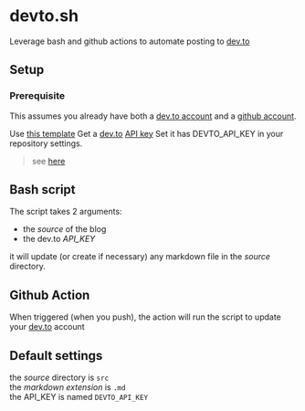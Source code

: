 # devto.sh

Leverage bash and github actions to automate posting to [dev.to](https://dev.to)

## Setup

### Prerequisite

This assumes you already have both
a [dev.to account](https://dev.to/enter)
and a [github account](https://github.com/join).

Use [this template](https://github.com/fennecdjay/devto.sh/generate)
Get a [dev.to](https://dev.to) [API key](https://docs.dev.to/api/)
Set it has DEVTO_API_KEY in your repository settings.
  > see [here](https://help.github.com/en/actions/automating-your-workflow-with-github-actions/creating-and-using-encrypted-secrets)

## Bash script

The script takes 2 arguments:
  * the *source* of the blog
  * the dev.to *API_KEY*

it will update (or create if necessary) any markdown file
in the *source* directory.

## Github Action

When triggered (when you push),
the action will run the script to update your [dev.to](https://dev.to) account

## Default settings

the *source* directory is `src`  
the *markdown extension* is `.md`  
the API_KEY is named `DEVTO_API_KEY`  

